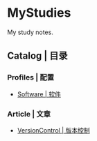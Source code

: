 # MyStudies
My study notes.

## Catalog | 目录

### Profiles | 配置
* [Software | 软件](<./Software/README.md>)

### Article | 文章
* [VersionControl | 版本控制](<./VersionControl/README.md>)
